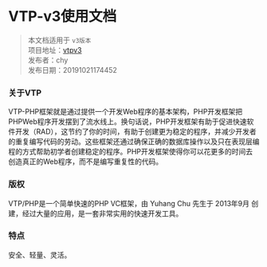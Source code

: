 # VTP-v3使用文档

> 本文档适用于 `v3版本`  
> 项目地址：[vtpv3](http://github.com)  
> 发布者：chy  
> 发布日期：20191021174452  

### 关于VTP  
VTP-PHP框架就是通过提供一个开发Web程序的基本架构，PHP开发框架把PHPWeb程序开发摆到了流水线上。换句话说，PHP开发框架有助于促进快速软件开发（RAD），这节约了你的时间，有助于创建更为稳定的程序，并减少开发者的重复编写代码的劳动。这些框架还通过确保正确的数据库操作以及只在表现层编程的方式帮助初学者创建稳定的程序。PHP开发框架使得你可以花更多的时间去创造真正的Web程序，而不是编写重复性的代码。  
  
### 版权  
 VTP/PHP是一个简单快速的PHP VC框架，由 Yuhang Chu 先生于 2013年9月 创建，经过大量的应用，是一套非常实用的快速开发工具。  

### 特点  
安全、轻量、灵活。  



